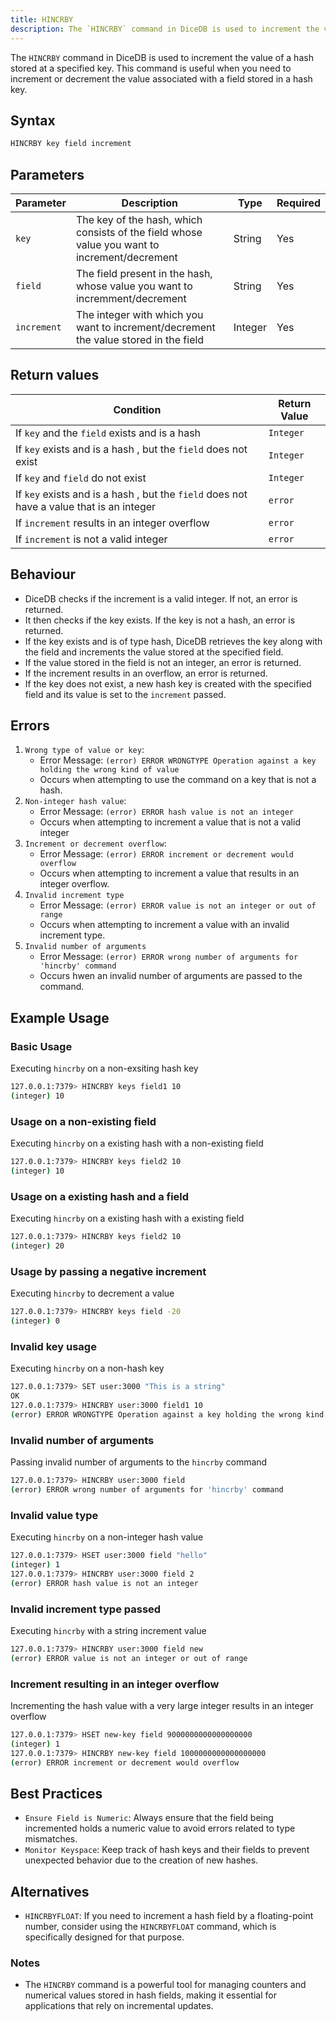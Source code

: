 ```yaml
---
title: HINCRBY
description: The `HINCRBY` command in DiceDB is used to increment the value of a hash stored at a specified key. This command is useful when you need to increment or decrement the value associated with a field stored in a hash key.
---
```


The `HINCRBY` command in DiceDB is used to increment the value of a hash stored at a specified key. This command is useful when you need to increment or decrement the value associated with a field stored in a hash key.

## Syntax

```bash
HINCRBY key field increment
```

## Parameters

| Parameter       | Description                                      | Type    | Required |
|-----------------|--------------------------------------------------|---------|----------|
| `key`           | The key of the hash, which consists of the field whose value you want to increment/decrement                 | String  | Yes      |
| `field`           | The field present in the hash, whose value you want to incremment/decrement          | String  | Yes      |
| `increment`           | The integer with which you want to increment/decrement the value stored in the field         | Integer  | Yes      |


## Return values


| Condition                                      | Return Value                                      |
|------------------------------------------------|---------------------------------------------------|
| If `key` and the `field` exists and is a hash | `Integer`
| If `key` exists and is a hash , but the `field` does not exist         |`Integer`                                            |
| If `key`  and `field` do not exist  | `Integer`               |
| If `key` exists and is a hash , but the `field` does not have a value that is an integer   | `error`               |
| If `increment` results in an integer overflow | `error`               |
| If `increment` is not a valid integer | `error`               |


## Behaviour
- DiceDB checks if the increment is a valid integer. If not, an error is returned.
- It then checks if the key exists. If the key is not a hash, an error is returned.
- If the key exists and is of type hash, DiceDB retrieves the key along with the field and increments the value stored at the specified field.
- If the value stored in the field is not an integer, an error is returned.
- If the increment results in an overflow, an error is returned.
- If the key does not exist, a new hash key is created with the specified field and its value is set to the `increment` passed.


## Errors

1. `Wrong type of value or key`:
   - Error Message: `(error) ERROR WRONGTYPE Operation against a key holding the wrong kind of value`
   - Occurs when attempting to use the command on a key that is not a hash.
2. `Non-integer hash value`:
   - Error Message: `(error) ERROR hash value is not an integer`
   - Occurs when attempting to increment a value that is not a valid integer
3. `Increment or decrement overflow`:
   - Error Message: `(error) ERROR increment or decrement would overflow` 
   - Occurs when attempting to increment a value that results in an integer overflow.
4. `Invalid increment type`
   - Error Message: `(error) ERROR value is not an integer or out of range`
   - Occurs when attempting to increment a value with an invalid increment type.
5. `Invalid number of arguments`
   - Error Message: `(error) ERROR wrong number of arguments for 'hincrby' command` 
   - Occurs hwen an invalid number of arguments are passed to the command.
## Example Usage
### Basic Usage
Executing `hincrby` on a non-exsiting hash key
```bash
127.0.0.1:7379> HINCRBY keys field1 10
(integer) 10
```

### Usage on a non-existing field
Executing `hincrby` on a existing hash with a non-existing field
```bash
127.0.0.1:7379> HINCRBY keys field2 10
(integer) 10
```

###  Usage on a existing hash and a field
Executing `hincrby` on a existing hash with a existing field
```bash
127.0.0.1:7379> HINCRBY keys field2 10
(integer) 20
```

### Usage by passing a negative increment
Executing `hincrby` to decrement a value
```bash
127.0.0.1:7379> HINCRBY keys field -20
(integer) 0
```
### Invalid key usage
Executing `hincrby` on a non-hash key
```bash
127.0.0.1:7379> SET user:3000 "This is a string"
OK
127.0.0.1:7379> HINCRBY user:3000 field1 10
(error) ERROR WRONGTYPE Operation against a key holding the wrong kind of value
```

### Invalid number of arguments
Passing invalid number of arguments to the `hincrby` command

```bash
127.0.0.1:7379> HINCRBY user:3000 field
(error) ERROR wrong number of arguments for 'hincrby' command
```

### Invalid value type
Executing `hincrby` on a non-integer hash value

```bash
127.0.0.1:7379> HSET user:3000 field "hello"
(integer) 1
127.0.0.1:7379> HINCRBY user:3000 field 2
(error) ERROR hash value is not an integer
```


### Invalid increment type passed
Executing `hincrby` with a string increment value

```bash
127.0.0.1:7379> HINCRBY user:3000 field new
(error) ERROR value is not an integer or out of range
```


### Increment resulting in an integer overflow
Incrementing the hash value with a very large integer results in an integer overflow

```bash
127.0.0.1:7379> HSET new-key field 9000000000000000000
(integer) 1
127.0.0.1:7379> HINCRBY new-key field 1000000000000000000
(error) ERROR increment or decrement would overflow
```
## Best Practices
- `Ensure Field is Numeric`: Always ensure that the field being incremented holds a numeric value to avoid errors related to type mismatches.
- `Monitor Keyspace`: Keep track of hash keys and their fields to prevent unexpected behavior due to the creation of new hashes.

## Alternatives
- `HINCRBYFLOAT`: If you need to increment a hash field by a floating-point number, consider using the `HINCRBYFLOAT` command, which is specifically designed for that purpose.

### Notes
- The `HINCRBY` command is a powerful tool for managing counters and numerical values stored in hash fields, making it essential for applications that rely on incremental updates.